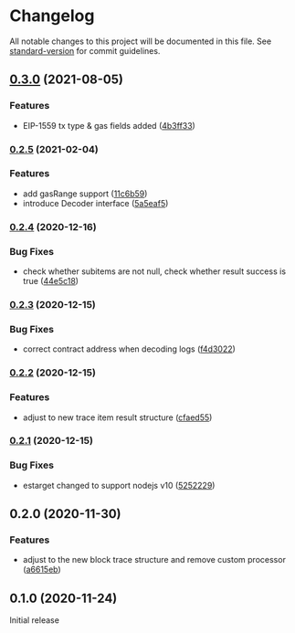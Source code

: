 # Changelog

All notable changes to this project will be documented in this file. See [standard-version](https://github.com/conventional-changelog/standard-version) for commit guidelines.

## [0.3.0](https://github.com/parsiq/block-tracer/compare/v0.2.5...v0.3.0) (2021-08-05)


### Features

* EIP-1559 tx type & gas fields added ([4b3ff33](https://github.com/parsiq/block-tracer/commit/4b3ff33ba77ccac7f60fc7c461cb134a9d248011))

### [0.2.5](https://github.com/parsiq/block-tracer/compare/v0.2.4...v0.2.5) (2021-02-04)


### Features

* add gasRange support ([11c6b59](https://github.com/parsiq/block-tracer/commit/11c6b59d3a6b57076831f99ff34ef998d367e9a1))
* introduce Decoder interface ([5a5eaf5](https://github.com/parsiq/block-tracer/commit/5a5eaf5df72b62fb33289422c639ff5fedc3ee71))

### [0.2.4](https://github.com/parsiq/block-tracer/compare/v0.2.3...v0.2.4) (2020-12-16)


### Bug Fixes

* check whether subitems are not null, check whether result success is true ([44e5c18](https://github.com/parsiq/block-tracer/commit/44e5c18899ec3e6a365ffd1f5bad129832d4bcd7))

### [0.2.3](https://github.com/parsiq/block-tracer/compare/v0.2.2...v0.2.3) (2020-12-15)


### Bug Fixes

* correct contract address when decoding logs ([f4d3022](https://github.com/parsiq/block-tracer/commit/f4d30229385033aa4f56d8a7973a3d1855cc52c8))

### [0.2.2](https://github.com/parsiq/block-tracer/compare/v0.2.1...v0.2.2) (2020-12-15)


### Features

* adjust to new trace item result structure ([cfaed55](https://github.com/parsiq/block-tracer/commit/cfaed55306b730499c1cda70c4af500d9d3bfb2c))

### [0.2.1](https://github.com/parsiq/block-tracer/compare/v0.2.0...v0.2.1) (2020-12-15)


### Bug Fixes

* estarget changed to support nodejs v10 ([5252229](https://github.com/parsiq/block-tracer/commit/525222915569192ad6c76446429851455785e1aa))

## 0.2.0 (2020-11-30)


### Features

* adjust to the new block trace structure and remove custom processor ([a6615eb](https://github.com/parsiq/block-tracer/commit/a6615ebe9a2eabcd2fbfb577bf3cc4aab77f57bf))

## 0.1.0 (2020-11-24)

Initial release
